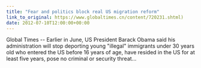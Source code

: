 ```yaml
---
title: "Fear and politics block real US migration reform"
link_to_original: https://www.globaltimes.cn/content/720231.shtml)  
date: 2012-07-10T12:00:00+00:00
---
```

  
Global Times -- Earlier in June, US President Barack Obama said his administration will stop deporting young "illegal" immigrants under 30 years old who entered the US before 16 years of age, have resided in the US for at least five years, pose no criminal or security threat...



